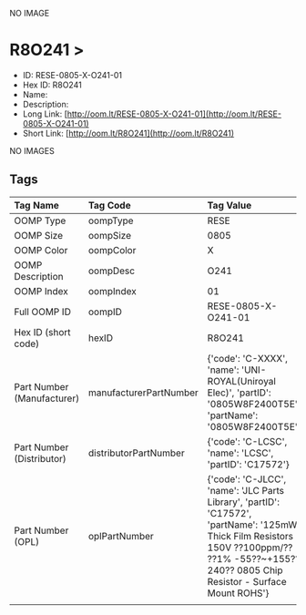 


  
NO IMAGE  
# R8O241 > 

- ID: RESE-0805-X-O241-01
- Hex ID: R8O241
- Name: 
- Description: 
- Long Link: [http://oom.lt/RESE-0805-X-O241-01](http://oom.lt/RESE-0805-X-O241-01)
- Short Link: [http://oom.lt/R8O241](http://oom.lt/R8O241)
  
NO IMAGES  
## Tags
  

|Tag Name|Tag Code|Tag Value|
| :--- | :--- | :--- |
|OOMP Type|oompType|RESE|
|OOMP Size|oompSize|0805|
|OOMP Color|oompColor|X|
|OOMP Description|oompDesc|O241|
|OOMP Index|oompIndex|01|
|Full OOMP ID|oompID|RESE-0805-X-O241-01|
|Hex ID (short code)|hexID|R8O241|
|Part Number (Manufacturer)|manufacturerPartNumber|{'code': 'C-XXXX', 'name': 'UNI-ROYAL(Uniroyal Elec)', 'partID': '0805W8F2400T5E', 'partName': '0805W8F2400T5E'}|
|Part Number (Distributor)|distributorPartNumber|{'code': 'C-LCSC', 'name': 'LCSC', 'partID': 'C17572'}|
|Part Number (OPL)|oplPartNumber|{'code': 'C-JLCC', 'name': 'JLC Parts Library', 'partID': 'C17572', 'partName': '125mW Thick Film Resistors 150V ??100ppm/?? ??1% -55??~+155?? 240?? 0805  Chip Resistor - Surface Mount ROHS'}|
||||
